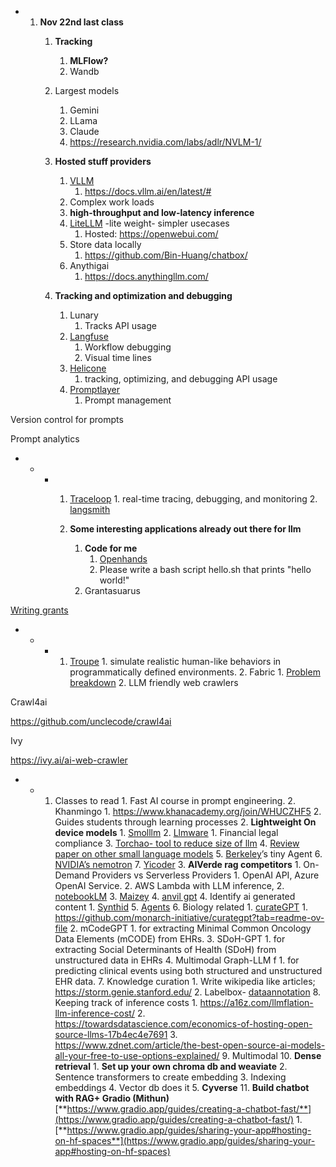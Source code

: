 - 1. **Nov 22nd last class**
        1. **Tracking**
            1. **MLFlow?**
            2. Wandb
        2. Largest models
            1. Gemini
            2. LLama
            3. Claude
            4. <https://research.nvidia.com/labs/adlr/NVLM-1/>

        4. **Hosted stuff providers**
            1. [VLLM](https://github.com/vllm-project/vllm)
                1. <https://docs.vllm.ai/en/latest/#>
            2. Complex work loads
            3. **high-throughput and low-latency inference**
            4. [LiteLLM](https://docs.litellm.ai/docs/) -lite weight- simpler usecases
                1. Hosted: <https://openwebui.com/>
            5. Store data locally
                1. <https://github.com/Bin-Huang/chatbox/>
            6. Anythigai
                1. <https://docs.anythingllm.com/>
        5. **Tracking and optimization and debugging**
            1. Lunary
                1. Tracks API usage
            2. [Langfuse](https://github.com/langfuse/langfuse)
                1. Workflow debugging
                2. Visual time lines
            3. [Helicone](https://www.helicone.ai/)
                1. tracking, optimizing, and debugging API usage
            4. [Promptlayer](https://www.promptlayer.com/)
                1. Prompt management

Version control for prompts

Prompt analytics

- - - 1. [Traceloop](https://www.traceloop.com/)
                1.  real-time tracing, debugging, and monitoring
            2.  [langsmith](https://www.langchain.com/langsmith)

      2. **Some interesting applications already out there for llm**
            1. **Code for me**
                1. [Openhands](https://docs.all-hands.dev/modules/usage/getting-started)
                2. Please write a bash script hello.sh that prints "hello world!"
            2. Grantasuarus

[Writing grants](https://sc.edu/about/offices_and_divisions/research/news_and_pubs/news/2024/20241009_AI_Roadmap_Launch.php)

- - - 1. [Troupe](https://github.com/microsoft/TinyTroupe)
                1.  simulate realistic human-like behaviors in programmatically defined environments.
            2.  Fabric
                1.  [Problem breakdown](https://github.com/danielmiessler/fabric)
                2.  LLM friendly web crawlers

Crawl4ai

<https://github.com/unclecode/crawl4ai>

Ivy

<https://ivy.ai/ai-web-crawler>

- - 1. Classes to read
            1.  Fast AI course in prompt engineering.
            2.  Khanmingo
                1.  <https://www.khanacademy.org/join/WHUCZHF5>
                2.  Guides students through learning processes
        2.  **Lightweight On device models**
            1.  [Smolllm](https://huggingface.co/HuggingFaceTB/SmolLM2-1.7B-Instruct)
            2.  [Llmware](https://llmware.ai/)
                1.  Financial legal compliance
            3.  [Torchao- tool to reduce size of llm](https://pytorch.org/blog/pytorch-native-architecture-optimization/)
            4.  [Review paper on other small language models](https://arxiv.org/abs/2409.15790)
            5.  [Berkeley](https://huggingface.co/squeeze-ai-lab/TinyAgent-ToolRAG)’s tiny Agent
            6.  [NVIDIA’s nemotron](https://www.marktechpost.com/2024/09/14/nvidia-open-sources-nemotron-mini-4b-instruct-a-4096-token-capacity-small-language-model-designed-for-roleplaying-function-calling-and-efficient-on-device-deployment-with-32-attention-heads-and-9/)
            7.  [Yicoder](https://github.com/01-ai/Yi-Coder)
        3.  **AIVerde rag competitors**
            1.  On-Demand Providers vs Serverless Providers
                1.  OpenAI API, Azure OpenAI Service.
                2.  AWS Lambda with LLM inference,
            2.  [notebookLM](https://notebooklm.google.com/?authuser=1&original_referer=https:%2F%2Fduckduckgo.com%23)
            3.  [Maizey](https://www.youtube.com/watch?v=Lkyy1cvQiKA)
            4.  [anvil gpt](https://www.rcac.purdue.edu/knowledge/anvil/anvilgpt)
        4.  Identify ai generated content
            1.  [Synthid](https://deepmind.google/technologies/synthid/)
        5.  [Agents](https://lilianweng.github.io/posts/2023-06-23-agent/)
        6.  Biology related
            1.  [curateGPT](https://arxiv.org/abs/2411.00046)
                1.  <https://github.com/monarch-initiative/curategpt?tab=readme-ov-file>
            2.  mCodeGPT
                1.  for extracting Minimal Common Oncology Data Elements (mCODE) from EHRs.
            3.  SDoH-GPT
                1.  for extracting Social Determinants of Health (SDoH) from unstructured data in EHRs
            4.  Multimodal Graph-LLM f
                1.  for predicting clinical events using both structured and unstructured EHR data.
        7.  Knowledge curation
            1.  Write wikipedia like articles; <https://storm.genie.stanford.edu/>
            2.  Labelbox- [dataannotation](https://docs.labelbox.com/)
        8.  Keeping track of inference costs
            1.  <https://a16z.com/llmflation-llm-inference-cost/>
            2.  <https://towardsdatascience.com/economics-of-hosting-open-source-llms-17b4ec4e7691>
            3.  <https://www.zdnet.com/article/the-best-open-source-ai-models-all-your-free-to-use-options-explained/>
        9.  Multimodal
        10. **Dense retrieval**
            1.  **Set up your own chroma db and weaviate**
            2.  Sentence transformers to create embedding
            3.  Indexing embeddings
            4.  Vector db does it
            5.  **Cyverse**
        11. **Build chatbot with RAG+ Gradio (Mithun)** [**https://www.gradio.app/guides/creating-a-chatbot-fast/**](https://www.gradio.app/guides/creating-a-chatbot-fast/)
            1.  [**https://www.gradio.app/guides/sharing-your-app#hosting-on-hf-spaces**](https://www.gradio.app/guides/sharing-your-app#hosting-on-hf-spaces)

